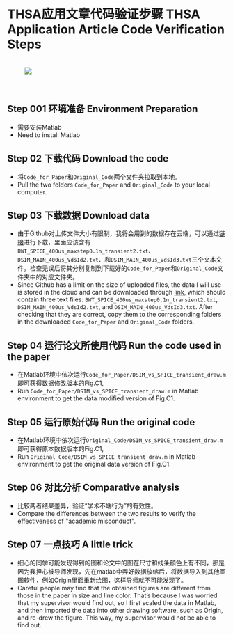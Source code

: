 # THSA应用文章代码验证步骤 THSA Application Article Code Verification Steps
<figure>
  <br />
  <img src="Img/GuidelineForTHSA.png" weight="1500">
  <figcaption>
  </figcaption>
  <br /> <br />
</figure>

## Step 001 环境准备 Environment Preparation
* 需要安装Matlab
* Need to install Matlab
## Step 02 下载代码 Download the code
* 将`Code_for_Paper`和`Original_Code`两个文件夹拉取到本地。
* Pull the two folders `Code_for_Paper` and `Original_Code` to your local computer.
## Step 03 下载数据 Download data
* 由于Github对上传文件大小有限制，我将会用到的数据存在云端，可以通过[链接](https://1drv.ms/f/s!AvR41SoNKXKfgxQJOUYJsxVrBWZ4?e=cQeQFE)进行下载，里面应该含有`BWT_SPICE_400us_maxstep0.1n_transient2.txt`、`DSIM_MAIN_400us_VdsId2.txt`、和`DSIM_MAIN_400us_VdsId3.txt`三个文本文件。检查无误后将其分别复制到下载好的`Code_for_Paper`和`Original_Code`文件夹中的对应文件夹。
* Since Github has a limit on the size of uploaded files, the data I will use is stored in the cloud and can be downloaded through [link](https://1drv.ms/f/s!AvR41SoNKXKfgxQJOUYJsxVrBWZ4?e=cQeQFE), which should contain three text files: `BWT_SPICE_400us_maxstep0.1n_transient2.txt`, `DSIM_MAIN_400us_VdsId2.txt`, and `DSIM_MAIN_400us_VdsId3.txt`. After checking that they are correct, copy them to the corresponding folders in the downloaded `Code_for_Paper` and `Original_Code` folders.
## Step 04 运行论文所使用代码 Run the code used in the paper
* 在Matlab环境中依次运行`Code_for_Paper/DSIM_vs_SPICE_transient_draw.m`即可获得数据修改版本的Fig.C1,
* Run `Code_for_Paper/DSIM_vs_SPICE_transient_draw.m` in Matlab environment to get the data modified version of Fig.C1.
## Step 05 运行原始代码 Run the original code
* 在Matlab环境中依次运行`Original_Code/DSIM_vs_SPICE_transient_draw.m`即可获得原本数据版本的Fig.C1,
* Run `Original_Code/DSIM_vs_SPICE_transient_draw.m` in Matlab environment to get the original data version of Fig.C1.
## Step 06 对比分析 Comparative analysis
* 比较两者结果差异，验证“学术不端行为”的有效性。
* Compare the differences between the two results to verify the effectiveness of "academic misconduct".
## Step 07 一点技巧 A little trick
* 细心的同学可能发现得到的图和论文中的图在尺寸和线条颜色上有不同，那是因为我担心被导师发现，先在matlab中弄好数据放缩后，将数据导入到其他画图软件，例如Origin里面重新绘图，这样导师就不可能发现了。
* Careful people  may find that the obtained figures are different from those in the paper in size and line color. That’s because I was worried that my supervisor would find out, so I first scaled the data in Matlab, and then imported the data into other drawing software, such as Origin, and re-drew the figure. This way, my supervisor would not be able to find out.

